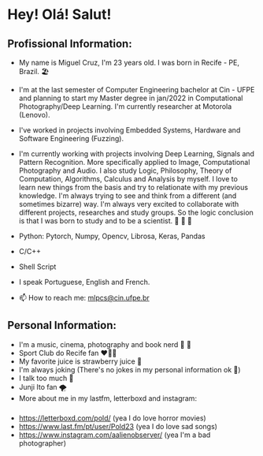 # Hey! Olá! Salut! 

<!--
**miguellpcs/miguellpcs** is a ✨ _special_ ✨ repository because its `README.md` (this file) appears on your GitHub profile.

Here are some ideas to get you started:

- 🔭 I’m currently working on ...
- 🌱 I’m currently learning ...
- 👯 I’m looking to collaborate on ...
- 🤔 I’m looking for help with ...
- 💬 Ask me about ...
- 📫 How to reach me: ...
- 😄 Pronouns: ...
- ⚡ Fun fact: ...
-->
## Profissional Information:

- My name is Miguel Cruz, I'm 23 years old. I was born in Recife - PE, Brazil.  :beach_umbrella:

- I'm at the last semester of Computer Engineering bachelor at Cin - UFPE and planning to start my Master degree in jan/2022 in Computational Photography/Deep Learning. 
I'm currently researcher at Motorola (Lenovo). 

- I've worked in projects involving Embedded Systems, Hardware and Software Engineering (Fuzzing).
- I'm currently working with projects involving Deep Learning, Signals and Pattern Recognition. More specifically applied to Image, Computational Photography and  Audio. I also study Logic, Philosophy, Theory of Computation, Algorithms, Calculus and Analysis by myself. 
I love to learn new things from the basis and try to relationate with my previous knowledge. I'm always trying to see and think from a different (and sometimes bizarre) way. I'm always very excited to collaborate with different projects, researches and study groups. So the logic conclusion is that I was born to study and to be a scientist.  :zany_face: :zany_face: :zany_face:
- Python: Pytorch, Numpy, Opencv, Librosa, Keras, Pandas
- C/C++
- Shell Script

- I speak Portuguese, English and French.

- 📫 How to reach me: mlpcs@cin.ufpe.br 

## Personal Information:
 - I'm a music, cinema, photography and book nerd :monocle_face: :monocle_face:
 - Sport Club do Recife fan :heart::black_heart::lion:
 - My favorite juice is strawberry juice :strawberry:
 - I'm always joking (There's no jokes in my personal information ok :zany_face:)
 - I talk too much :call_me_hand:
 - Junji Ito fan :tornado:
 - More about me in my lastfm, letterboxd and instagram:
  ###
  - https://letterboxd.com/pold/ (yea I do love horror movies)
  - https://www.last.fm/pt/user/Pold23 (yea I do love sad songs)
  - https://www.instagram.com/aalienobserver/ (yea I'm a bad photographer)
